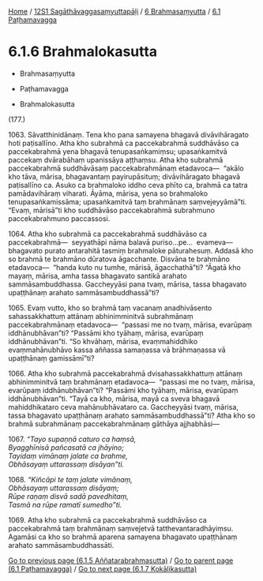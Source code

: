 
[Home](/) / [12S1 Sagāthāvaggasaṃyuttapāḷi](../...md) / [6 Brahmasaṃyutta](...md) / [6.1 Paṭhamavagga](../12S1/6/6.1.md)

# 6.1.6 Brahmalokasutta

* Brahmasaṃyutta

* Paṭhamavagga

* Brahmalokasutta

(177.)

1063\. Sāvatthinidānaṃ. Tena kho pana samayena bhagavā divāvihāragato hoti paṭisallīno. Atha kho subrahmā ca paccekabrahmā suddhāvāso ca paccekabrahmā yena bhagavā tenupasaṅkamiṃsu; upasaṅkamitvā paccekaṃ dvārabāhaṃ upanissāya aṭṭhaṃsu. Atha kho subrahmā paccekabrahmā suddhāvāsaṃ paccekabrahmānaṃ etadavoca—  “akālo kho tāva, mārisa, bhagavantaṃ payirupāsituṃ; divāvihāragato bhagavā paṭisallīno ca. Asuko ca brahmaloko iddho ceva phīto ca, brahmā ca tatra pamādavihāraṃ viharati. Āyāma, mārisa, yena so brahmaloko tenupasaṅkamissāma; upasaṅkamitvā taṃ brahmānaṃ saṃvejeyyāmā”ti. “Evaṃ, mārisā”ti kho suddhāvāso paccekabrahmā subrahmuno paccekabrahmuno paccassosi.

1064\. Atha kho subrahmā ca paccekabrahmā suddhāvāso ca paccekabrahmā—  seyyathāpi nāma balavā puriso…pe…  evameva—  bhagavato purato antarahitā tasmiṃ brahmaloke pāturahesuṃ. Addasā kho so brahmā te brahmāno dūratova āgacchante. Disvāna te brahmāno etadavoca—  “handa kuto nu tumhe, mārisā, āgacchathā”ti? “Āgatā kho mayaṃ, mārisa, amha tassa bhagavato santikā arahato sammāsambuddhassa. Gaccheyyāsi pana tvaṃ, mārisa, tassa bhagavato upaṭṭhānaṃ arahato sammāsambuddhassā”ti?

1065\. Evaṃ vutto, kho so brahmā taṃ vacanaṃ anadhivāsento sahassakkhattuṃ attānaṃ abhinimminitvā subrahmānaṃ paccekabrahmānaṃ etadavoca—  “passasi me no tvaṃ, mārisa, evarūpaṃ iddhānubhāvan”ti? “Passāmi kho tyāhaṃ, mārisa, evarūpaṃ iddhānubhāvan”ti. “So khvāhaṃ, mārisa, evaṃmahiddhiko evaṃmahānubhāvo kassa aññassa samaṇassa vā brāhmaṇassa vā upaṭṭhānaṃ gamissāmī”ti?

1066\. Atha kho subrahmā paccekabrahmā dvisahassakkhattuṃ attānaṃ abhinimminitvā taṃ brahmānaṃ etadavoca—  “passasi me no tvaṃ, mārisa, evarūpaṃ iddhānubhāvan”ti? “Passāmi kho tyāhaṃ, mārisa, evarūpaṃ iddhānubhāvan”ti. “Tayā ca kho, mārisa, mayā ca sveva bhagavā mahiddhikataro ceva mahānubhāvataro ca. Gaccheyyāsi tvaṃ, mārisa, tassa bhagavato upaṭṭhānaṃ arahato sammāsambuddhassā”ti? Atha kho so brahmā subrahmānaṃ paccekabrahmānaṃ gāthāya ajjhabhāsi—

1067\. _“Tayo supaṇṇā caturo ca haṃsā,_  
_Byagghīnisā pañcasatā ca jhāyino;_  
_Tayidaṃ vimānaṃ jalate ca brahme,_  
_Obhāsayaṃ uttarassaṃ disāyan”ti._  


1068\. _“Kiñcāpi te taṃ jalate vimānaṃ,_  
_Obhāsayaṃ uttarassaṃ disāyaṃ;_  
_Rūpe raṇaṃ disvā sadā pavedhitaṃ,_  
_Tasmā na rūpe ramatī sumedho”ti._  


1069\. Atha kho subrahmā ca paccekabrahmā suddhāvāso ca paccekabrahmā taṃ brahmānaṃ saṃvejetvā tatthevantaradhāyiṃsu. Agamāsi ca kho so brahmā aparena samayena bhagavato upaṭṭhānaṃ arahato sammāsambuddhassāti.

[Go to previous page (6.1.5 Aññatarabrahmasutta)](6.1.5.md) / [Go to parent page (6.1 Paṭhamavagga)](../12S1/6/6.1.md) / [Go to next page (6.1.7 Kokālikasutta)](6.1.7.md)


